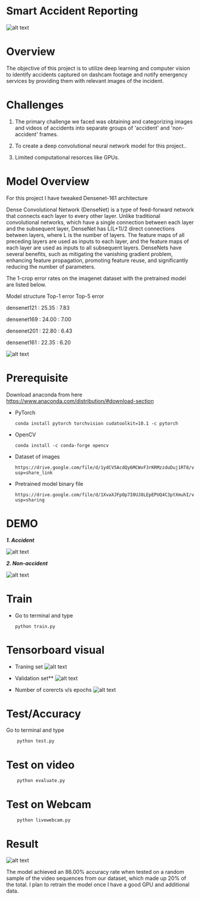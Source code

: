 # Smart Accident Reporting
![alt text](https://raw.githubusercontent.com/chaudharyt99/accident-detection/master/htdocs/logo.png)

# Overview 
The objective of this project is to utilize deep learning and computer vision to identify accidents captured on dashcam footage and notify emergency services by providing them with relevant images of the incident.

# Challenges 
1. The primary challenge we faced was obtaining and categorizing images and videos of accidents into separate groups of 'accident' and 'non-accident' frames.

2. To create a deep convolutional neural network model for this project..

3. Limited computational resorces like GPUs.

# Model Overview
For this project I have tweaked Densenet-161 architecture

Dense Convolutional Network (DenseNet) is a type of feed-forward network that connects each layer to every other layer. Unlike traditional convolutional networks, which have a single connection between each layer and the subsequent layer, DenseNet has L(L+1)/2 direct connections between layers, where L is the number of layers. The feature maps of all preceding layers are used as inputs to each layer, and the feature maps of each layer are used as inputs to all subsequent layers. DenseNets have several benefits, such as mitigating the vanishing gradient problem, enhancing feature propagation, promoting feature reuse, and significantly reducing the number of parameters.

The 1-crop error rates on the imagenet dataset with the pretrained model are listed below.

Model structure    Top-1 error    Top-5 error

densenet121  :  25.35   : 7.83

densenet169  :  24.00   : 7.00

densenet201  :  22.80   : 6.43

densenet161  :  22.35   : 6.20

![alt text](https://raw.githubusercontent.com/chaudharyt99/accident-detection/master/assets/densenet1.png)


# Prerequisite 

Download anaconda from here https://www.anaconda.com/distribution/#download-section

-   PyTorch

        conda install pytorch torchvision cudatoolkit=10.1 -c pytorch


-   OpenCV

        conda install -c conda-forge opencv
 

-   Dataset of images
    
        https://drive.google.com/file/d/1ydCV5AcdQy6MCWvF3rKRMzzduDuj1RT8/view?usp=share_link


-   Pretrained model binary file

        https://drive.google.com/file/d/1XvaXJFpOp7I0UJ8LEpEPUQ4C3ptXmuhI/view?usp=sharing


# DEMO

***1. Accident***

![alt text](https://raw.githubusercontent.com/chaudharyt99/accident-detection/master/assets/5.gif)

***2. Non-accident***

![alt text](https://raw.githubusercontent.com/chaudharyt99/accident-detection/master/assets/6.gif)


# Train 

-   Go to terminal and type

        python train.py

# Tensorboard visual 
-   Traning set 
![alt text](https://raw.githubusercontent.com/chaudharyt99/accident-detection/master/assets/4.png)

-   Validation set**
![alt text](https://raw.githubusercontent.com/chaudharyt99/accident-detection/master/assets/2.png)

-   Number of corercts v/s epochs
![alt text](https://raw.githubusercontent.com/chaudharyt99/accident-detection/master/assets/3.png)


# Test/Accuracy
Go to terminal and type

        python test.py

# Test on video

        python evaluate.py

# Test on Webcam
        python livewebcam.py

# Result

![alt text](https://raw.githubusercontent.com/chaudharyt99/accident-detection/master/assets/1.png)

The model achieved an 86.00% accuracy rate when tested on a random sample of the video sequences from our dataset, which made up 20% of the total. I plan to retrain the model once I have a good GPU and additional data.